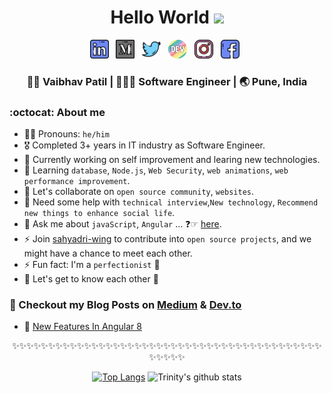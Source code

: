 <div align="center">
  <h1> Hello World <img src="https://media.giphy.com/media/hvRJCLFzcasrR4ia7z/giphy.gif" width="25px"></h1>
</div>

<p align='center'>
<a href="https://www.linkedin.com/in/vaibhavyashwantpatil/"><img height="30" src="https://raw.githubusercontent.com/vaibhavpatil28/vaibhavpatil28/master/icons/linkedin.png?raw=true"></a>&nbsp;&nbsp;
<a href="https://medium.com/@_vaibhavpatil"><img height="30" src="https://raw.githubusercontent.com/vaibhavpatil28/vaibhavpatil28/master/icons/medium.png?raw=true"></a>&nbsp;&nbsp;
<a href="https://twitter.com/vaibhavpatil_28"><img height="30" src="https://raw.githubusercontent.com/vaibhavpatil28/vaibhavpatil28/master/icons/twitter.png?raw=true"></a>&nbsp;&nbsp;
<a href="https://dev.to/vaibhavpatil28"><img height="30" src="https://raw.githubusercontent.com/vaibhavpatil28/vaibhavpatil28/master/icons/devto.png?raw=true"></a>&nbsp;&nbsp;
<a href="https://instagram.com/vaibhavpatil.dev"><img height="30" src="https://raw.githubusercontent.com/vaibhavpatil28/vaibhavpatil28/master/icons/instagram.png?raw=true"></a>&nbsp;&nbsp;
<a href="https://www.facebook.com/thevaibhavpatil"><img height="30" src="https://raw.githubusercontent.com/vaibhavpatil28/vaibhavpatil28/master/icons/facebook.png?raw=true"></a>&nbsp;&nbsp;

<div align="center">
<h3> 👦🏻 Vaibhav Patil | 👨🏻‍💻 Software Engineer | 🌏 Pune, India </h3>
</div>

### :octocat: About me

- 👦🏻 Pronouns: `he/him`
- 🎖 Completed 3+ years in IT industry as Software Engineer.
- 🔭 Currently working on self improvement and learing new technologies.
- 🌱 Learning `database`, `Node.js`, `Web Security`, `web animations`, `web performance improvement`.
- 👯 Let's collaborate on `open source community`, `websites`.
- 🤔 Need some help with `technical interview`,`New technology`, `Recommend new things to enhance social life`.
- 💬 Ask me about `javaScript`, `Angular` ... ❓☞ [here](https://github.com/vaibhavpatil28/vaibhavpatil28/issues).
- ⚡ Join [sahyadri-wing](https://github.com/sahyadri-wing) to contribute into `open source projects`, and we might have a chance to meet each other.
- ⚡ Fun fact: I'm a `perfectionist` 🤔
- 💭 Let's get to know each other 🌟
<!-- - 🌐 Join [Remote Students](https://remotestudents.co/signup?access_code=3xMwLbisP6cuO3eLcTvE3Kz8XoG2) to meet a community of thousands of `college students`. -->


### 📕 Checkout my Blog Posts on [Medium](https://medium.com/@_vaibhavpatil) & [Dev.to](https://dev.to/vaibhavpatil28)

- 🔨 <a href="https://medium.com/@_vaibhavpatil/new-features-in-angular-8-afba78aae161?source=friends_link&sk=60cdaba434dde0daf02daa4a97fa5d83">New Features In Angular 8</a>

<div align="center">

✨✨✨✨✨✨✨✨✨✨✨✨✨✨✨✨✨✨✨✨✨✨✨✨✨✨✨✨✨✨✨✨✨✨✨✨✨✨✨✨✨✨✨✨✨✨✨✨

[![Top Langs](https://github-readme-stats.vercel.app/api/top-langs/?username=vaibhavpatil28&layout=compact)](https://github.com/anuraghazra/github-readme-stats)
![Trinity's github stats](https://github-readme-stats.vercel.app/api/?username=vaibhavpatil28&show_icons=true&title_color=1F75C8&icon_color=2AA410&text_color=043667&bg_color=ffffff) 


</div>
<!--
**vaibhavpatil28/vaibhavpatil28** is a ✨ _special_ ✨ repository because its `README.md` (this file) appears on your GitHub profile.
-->
